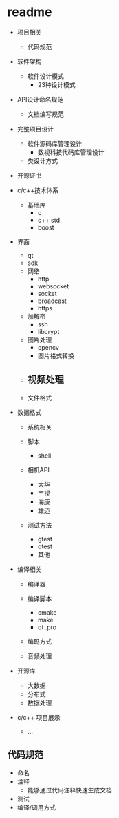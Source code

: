 # readme 

- 项目相关
  - 代码规范
- 软件架构
  - 软件设计模式
    - 23种设计模式
- API设计命名规范
  - 文档编写规范
- 完整项目设计
  - 软件源码库管理设计
    - 数视科技代码库管理设计
  - 类设计方式
- 开源证书
  
- c/c++技术体系
  - 基础库
    - c 
    - c++ std
    - boost 
- 界面
    - qt
    - sdk 
  - 网络
    - http 
    - websocket
    - socket 
    - broadcast
    - https
  - 加解密
    - ssh
    - libcrypt
  - 图片处理
    - opencv
    - 图片格式转换
  - 视频处理
    - 
  - 文件格式
- 数据格式
  - 系统相关
  - 脚本
    
    - shell
  - 相机API
    - 大华
    - 宇视
    - 海康
    - 雄迈
  - 测试方法
    - gtest
    - qtest
    - 其他
- 编译相关
    - 编译器
    - 编译脚本
      - cmake
      - make
      - qt  .pro
      
    - 编码方式
  - 音频处理
- 开源库
  - 大数据
  - 分布式
  - 数据处理
  
- c/c++ 项目展示
  
  - ...





## 代码规范 

- 命名
- 注释
  - 能够通过代码注释快速生成文档
- 测试
- 编译/调用方式